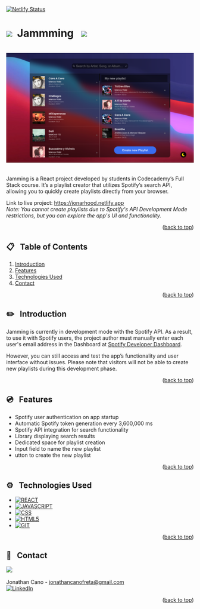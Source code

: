 [![Netlify Status](https://api.netlify.com/api/v1/badges/247d54dc-717f-4147-baad-119824719ae7/deploy-status)](https://app.netlify.com/sites/jonarhood/deploys)

# <img src="https://media.giphy.com/media/yFKokXsr5Bc6xVqpTt/giphy.gif?cid=790b76115vlx574153o2vl7h2bcacpl0li4cyqjr0kdr2756&ep=v1_gifs_search&rid=giphy.gif&ct=s" width="30">&nbsp; Jammming &nbsp; <img src="https://media.giphy.com/media/yFKokXsr5Bc6xVqpTt/giphy.gif?cid=790b76115vlx574153o2vl7h2bcacpl0li4cyqjr0kdr2756&ep=v1_gifs_search&rid=giphy.gif&ct=s" width="30">

<br />
<div align="center">
    <img src="./src/resources/img/screen1.png" alt="Logo" width="800" >
</div>
<br />

Jamming is a React project developed by students in Codecademy’s Full Stack course. It’s a playlist creator that utilizes Spotify’s search API, allowing you to quickly create playlists directly from your browser.

Link to live project: <a href="https://jonarhood.netlify.app">https://jonarhood.netlify.app</a><br/>
<i>Note: You cannot create playlists due to Spotify's API Development Mode restrictions, but you can explore the app's UI and functionality.</i>


<p align="right">(<a href="#readme-top">back to top</a>)</p>

## 📋 &nbsp; Table of Contents

1. [Introduction](#introduction)
2. [Features](#features)
3. [Technologies Used](#technologies-used)
4. [Contact](#contact)

<p align="right">(<a href="#readme-top">back to top</a>)</p>


## ✏️ &nbsp; Introduction

Jamming is currently in development mode with the Spotify API. As a result, to use it with Spotify users, the project author must manually enter each user's email address in the Dashboard at [Spotify Developer Dashboard](https://developer.spotify.com/). 

However, you can still access and test the app’s functionality and user interface without issues. Please note that visitors will not be able to create new playlists during this development phase.

<p align="right">(<a href="#readme-top">back to top</a>)</p>

## 💿 &nbsp; Features

- Spotify user authentication on app startup
- Automatic Spotify token generation every 3,600,000 ms
- Spotify API integration for search functionality
- Library displaying search results
- Dedicated space for playlist creation
- Input field to name the new playlist
- utton to create the new playlist

<p align="right">(<a href="#readme-top">back to top</a>)</p>

## ⚙️ &nbsp; Technologies Used

* [![REACT][REACT.js]][REACT-url]
* [![JAVASCRIPT][JAVASCRIPT.js]][JAVASCRIPT-url]
* [![CSS][CSS.js]][CSS-url]
* [![HTML5][HTML5.js]][HTML5-url]
* [![GIT][GIT.js]][GIT-url]

<p align="right">(<a href="#readme-top">back to top</a>)</p>

## 🎫 &nbsp; Contact

<a href="https://github.com/JonaRhood/react-projects/graphs/contributors">
  <img src="https://contrib.rocks/image?repo=JonaRhood/react-projects" />
</a>

Jonathan Cano -  jonathancanofreta@gmail.com
<br />
[![LinkedIn][linkedin-shield]][linkedin-url]

<p align="right">(<a href="#readme-top">back to top</a>)</p>

[product-screenshot]: ./src/resources/img/screen2.png
[linkedin-shield]: https://img.shields.io/badge/-LinkedIn-blue.svg?style=for-the-badge&logo=linkedin&colorBlue
[linkedin-url]: https://www.linkedin.com/in/jonathancanocalduch
[React.js]: https://img.shields.io/badge/React-20232A?style=for-the-badge&logo=react&logoColor=61DAFB
[React-url]: https://reactjs.org/
[Javascript.js]: https://img.shields.io/badge/Javascript-3b473e?style=for-the-badge&logo=JavaScript&logoColor=Y
[Javascript-url]: https://developer.mozilla.org/es/docs/Web/JavaScript
[CSS.js]: https://img.shields.io/badge/CSS3-001569?style=for-the-badge&logo=css3&logoColor=306af1
[CSS-url]: https://developer.mozilla.org/es/docs/Web/CSS
[HTML5.js]: https://img.shields.io/badge/HTML5-2d1f09?style=for-the-badge&logo=html5&logoColor=e8571f
[HTML5-url]: https://developer.mozilla.org/es/docs/Glossary/HTML5
[Git.js]: https://img.shields.io/badge/git-002c05?style=for-the-badge&logo=git&logoColor=e8571f
[Git-url]: https://git-scm.com/
